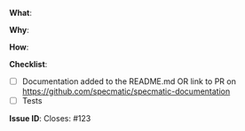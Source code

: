 
<!-- What changes are being made? (What feature/bug is being fixed here?) -->

**What**:

<!-- Why are these changes necessary? -->

**Why**:

<!-- How were these changes implemented? -->

**How**:

<!-- Have you done all of these things?  -->

**Checklist**:

<!-- add "N/A" to the end of each line that's irrelevant to your changes -->

<!-- to check an item, place an "x" in the box like so: "- [x] Documentation" -->

- [ ] Documentation added to the README.md OR link to PR on https://github.com/specmatic/specmatic-documentation
- [ ] Tests

<!-- Kindly link the issue that this PR will be addressing -->
**Issue ID**:
Closes: #123

<!-- feel free to add additional comments -->
